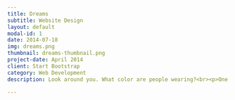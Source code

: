 ```yaml
---
title: Dreams
subtitle: Website Design
layout: default
modal-id: 1
date: 2014-07-18
img: dreams.png
thumbnail: dreams-thumbnail.png
project-date: April 2014
client: Start Bootstrap
category: Web Development
description: Look around you. What color are people wearing?<br><p>One day, I looked around. Surprisingly, certainly realized people are wearing mono-tone clothes. I could hardly find a person who is wearing light-color t-shirts or pants like pink, green, light-blue, and so on. Everyone was wearing black, white, or grey. </p><p>At that moment, I drew fun picture in my mind. What if a most of the people around me dyed their hair in various colors? Won't it be extremely exciting if people wear colorful t-shirts and pants, dye hair in rainbow color, wear star-shape glasses, and wear pink contact-lenses? Why are there so little color around us ? </p><p>Having been curious about why there are few colors around society, I planned an exhibition that show colorfulness. So I gathered all colorful objects from people around me. Red trouser, blue socks, yellow t-shirts, green box... there were so many objects wearing colors. </p><p> Also, I planned a special event that people who comes to see exhibition can put on colorful lipstick and kiss their color onto a paper. Visitors put green, yellow, blue, black, white lipstick on their lip and kissed on a paper. It was really fun to watch people's various-colored lips.</p> <img src="https://github.com/minkakao/projects/img/portfolio/colorful1.jpg"> <img src="colorful1.jpg">  ![Colorful Society](img/portfolio/colorful1.jpg) ![Colorful Society]({{ site.baseurl }}/img/portfolio/colorful2.jpg) ![Colorful Society](colorful/colorful3.JPG) ![Colorful Society](''{{ site.baseurl }}/img/portfolio/colorful4.jpg') ![Colorful Society]({{ site.baseurl }}/img/portfolio/colorful5.jpg) url('{{ site.baseurl }}/img/c.realTimes_2.jpg');

---
```

